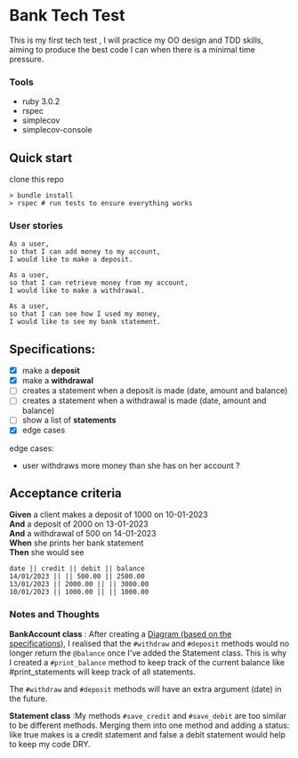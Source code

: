 # Bank Tech Test

This is my first tech test , I will practice my OO design and TDD skills, aiming to produce the best code I can when there is a minimal time pressure.

### Tools

- ruby 3.0.2
- rspec
- simplecov
- simplecov-console

## Quick start

clone this repo

```
> bundle install
> rspec # run tests to ensure everything works
```

### User stories

```
As a user,
so that I can add money to my account,
I would like to make a deposit.
```

```
As a user,
so that I can retrieve money from my account,
I would like to make a withdrawal.
```

```
As a user,
so that I can see how I used my money,
I would like to see my bank statement.
```

## Specifications:

- [x] make a **deposit**
- [x] make a **withdrawal**
- [ ] creates a statement when a deposit is made (date, amount and balance)
- [ ] creates a statement when a withdrawal is made (date, amount and balance)
- [ ] show a list of **statements**
- [x] edge cases

edge cases:

- user withdraws more money than she has on her account ?

## Acceptance criteria

**Given** a client makes a deposit of 1000 on 10-01-2023  
**And** a deposit of 2000 on 13-01-2023  
**And** a withdrawal of 500 on 14-01-2023  
**When** she prints her bank statement  
**Then** she would see

```
date || credit || debit || balance
14/01/2023 || || 500.00 || 2500.00
13/01/2023 || 2000.00 || || 3000.00
10/01/2023 || 1000.00 || || 1000.00
```

### Notes and Thoughts

**BankAccount class** : After creating a [Diagram (based on the specifications)](./img/Screenshot%202022-01-31%20at%2016.45.12.png), I realised that the `#withdraw` and `#deposit` methods would no longer return the `@balance` once I've added the Statement class.
This is why I created a `#print_balance` method to keep track of the current balance like #print_statements will keep track of all statements.

The `#withdraw` and `#deposit` methods will have an extra argument (date) in the future.

**Statement class** :My methods `#save_credit` and `#save_debit` are too similar to be different methods.
Merging them into one method and adding a status: like true makes is a credit statement and false a debit statement would help to keep my code DRY.
